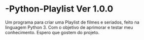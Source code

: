 # -Python-Playlist Ver 1.0.0

Um programa para criar uma Playlist de filmes e seriados, feito na linguagem Python 3. 
Com o objetivo de aprimorar e testar meu conhecimento. 
Espero que gostem do projeto.
